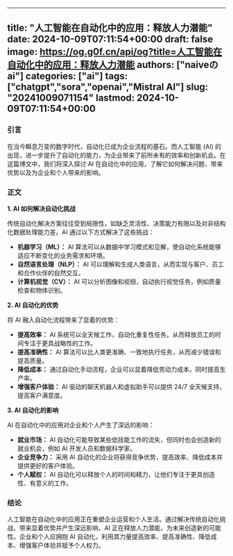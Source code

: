 
---
title: "人工智能在自动化中的应用：释放人力潜能"
date: 2024-10-09T07:11:54+00:00
draft: false
image: https://og.g0f.cn/api/og?title=人工智能在自动化中的应用：释放人力潜能
authors: ["naiveのai"]
categories: ["ai"]
tags: ["chatgpt","sora","openai","Mistral AI"]
slug: "20241009071154"
lastmod: 2024-10-09T07:11:54+00:00
---
### 引言

在当今瞬息万变的数字时代，自动化已成为企业流程的基石。而人工智能 (AI) 的出现，进一步提升了自动化的能力，为企业带来了前所未有的效率和创新机会。在这篇博文中，我们将深入探讨 AI 在自动化中的应用，了解它如何解决问题、带来优势以及为企业和个人带来的影响。

### 正文

**1. AI 如何解决自动化挑战**

传统自动化解决方案往往受到局限性，如缺乏灵活性、决策能力有限以及对非结构化数据处理能力差。AI 通过以下方式解决了这些挑战：

- **机器学习（ML）：** AI 算法可以从数据中学习模式和见解，使自动化系统能够适应不断变化的业务需求和环境。
- **自然语言处理（NLP）：** AI 可以理解和生成人类语言，从而实现与客户、员工和合作伙伴的自然交互。
- **计算机视觉（CV）：** AI 可以分析图像和视频，自动执行视觉任务，例如质量检查和物体识别。

**2. AI 自动化的优势**

将 AI 融入自动化流程带来了显着的优势：

- **提高效率：** AI 系统可以全天候工作，自动化重复性任务，从而释放员工的时间专注于更具战略性的工作。
- **提高准确性：** AI 算法可以比人类更准确、一致地执行任务，从而减少错误和提高质量。
- **降低成本：** 通过自动化手动流程，企业可以显着降低劳动力成本，同时提高生产率。
- **增强客户体验：** AI 驱动的聊天机器人和虚拟助手可以提供 24/7 全天候支持，提高客户满意度。

**3. AI 自动化的影响**

AI 在自动化中的应用对企业和个人产生了深远的影响：

- **就业市场：** AI 自动化可能导致某些低技能工作的流失，但同时也会创造新的就业机会，例如 AI 开发人员和数据科学家。
- **企业竞争力：** 采用 AI 自动化的企业将获得竞争优势，提高效率、降低成本并提供更好的客户体验。
- **个人赋权：** AI 自动化可以释放个人的时间和精力，让他们专注于更具创造性、有意义的工作。

### 结论

人工智能在自动化中的应用正在重塑企业运营和个人生活。通过解决传统自动化挑战、带来显着优势并产生深远影响，AI 正在释放人力潜能，为未来创造新的可能性。企业和个人应拥抱 AI 自动化，利用其力量提高效率、提高准确性、降低成本、增强客户体验并赋予个人权力。